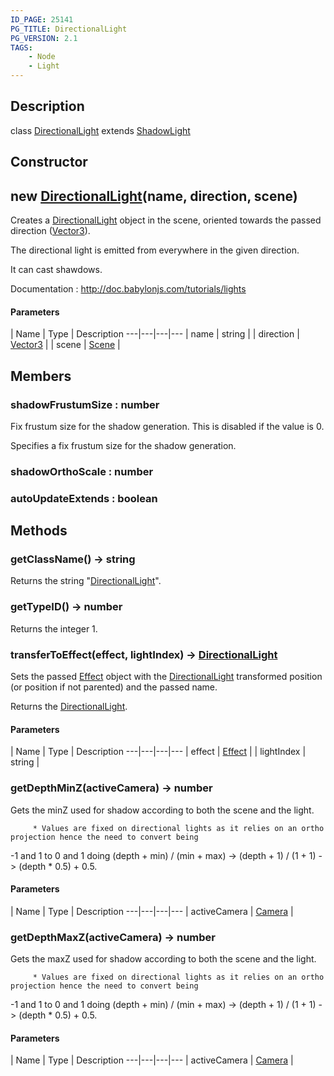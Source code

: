 ```yaml
---
ID_PAGE: 25141
PG_TITLE: DirectionalLight
PG_VERSION: 2.1
TAGS:
    - Node
    - Light
---
```

## Description

class [DirectionalLight](/classes/3.1/DirectionalLight) extends [ShadowLight](/classes/3.1/ShadowLight)



## Constructor

## new [DirectionalLight](/classes/3.1/DirectionalLight)(name, direction, scene)

Creates a [DirectionalLight](/classes/3.1/DirectionalLight) object in the scene, oriented towards the passed direction ([Vector3](/classes/3.1/Vector3)).

The directional light is emitted from everywhere in the given direction.

It can cast shawdows.

Documentation : http://doc.babylonjs.com/tutorials/lights

#### Parameters
 | Name | Type | Description
---|---|---|---
 | name | string | 
 | direction | [Vector3](/classes/3.1/Vector3) | 
 | scene | [Scene](/classes/3.1/Scene) | 
## Members

### shadowFrustumSize : number

Fix frustum size for the shadow generation. This is disabled if the value is 0.

Specifies a fix frustum size for the shadow generation.
### shadowOrthoScale : number


### autoUpdateExtends : boolean


## Methods

### getClassName() &rarr; string

Returns the string "[DirectionalLight](/classes/3.1/DirectionalLight)".
### getTypeID() &rarr; number

Returns the integer 1.
### transferToEffect(effect, lightIndex) &rarr; [DirectionalLight](/classes/3.1/DirectionalLight)

Sets the passed [Effect](/classes/3.1/Effect) object with the [DirectionalLight](/classes/3.1/DirectionalLight) transformed position (or position if not parented) and the passed name.

Returns the [DirectionalLight](/classes/3.1/DirectionalLight).

#### Parameters
 | Name | Type | Description
---|---|---|---
 | effect | [Effect](/classes/3.1/Effect) | 
 | lightIndex | string | 
### getDepthMinZ(activeCamera) &rarr; number

Gets the minZ used for shadow according to both the scene and the light.

         * Values are fixed on directional lights as it relies on an ortho projection hence the need to convert being

-1 and 1 to 0 and 1 doing (depth + min) / (min + max) -> (depth + 1) / (1 + 1) -> (depth * 0.5) + 0.5.

#### Parameters
 | Name | Type | Description
---|---|---|---
 | activeCamera | [Camera](/classes/3.1/Camera) | 

### getDepthMaxZ(activeCamera) &rarr; number

Gets the maxZ used for shadow according to both the scene and the light.

         * Values are fixed on directional lights as it relies on an ortho projection hence the need to convert being

-1 and 1 to 0 and 1 doing (depth + min) / (min + max) -> (depth + 1) / (1 + 1) -> (depth * 0.5) + 0.5.

#### Parameters
 | Name | Type | Description
---|---|---|---
 | activeCamera | [Camera](/classes/3.1/Camera) | 

